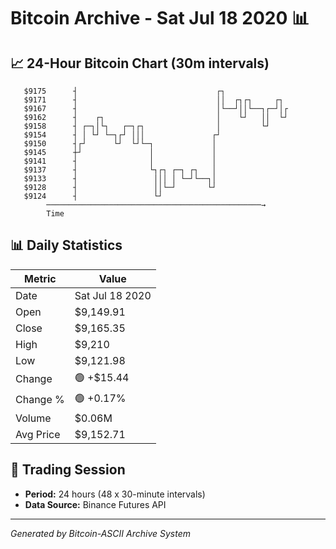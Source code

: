 # Bitcoin Archive - Sat Jul 18 2020 📊

## 📈 24-Hour Bitcoin Chart (30m intervals)

```
   $9175      ┤                               ┌┐               
   $9171      ┤                               ││  ┌┐┌┐     ┌┐  
   $9167      ┤                               │└──┘││└──┐┌─┘│┌ 
   $9162      ┤    ┌┐                         │    └┘   ││  └┘ 
   $9158      ┤ ┌─┐│└┐   ┌─┐┌┐                │         └┘     
   $9154      ┤ │ └┘ └─┐┌┘ │││               ┌┘                
   $9150      ┤┌┘      └┘  └┘└─┐             │                 
   $9145      ┼┘               │             │                 
   $9141      ┤                │             │                 
   $9137      ┤                └┐┌┐ ┌─┐ ┌┐   │                 
   $9133      ┤                 │││ │ └─┘└──┐│                 
   $9128      ┤                 ││└─┘       └┘                 
   $9124      ┤                 └┘                             
        ────────────────────────────────────────────────→
        Time
```

## 📊 Daily Statistics

| Metric | Value |
|--------|-------|
| Date | Sat Jul 18 2020 |
| Open | $9,149.91 |
| Close | $9,165.35 |
| High | $9,210 |
| Low | $9,121.98 |
| Change | 🟢 +$15.44 |
| Change % | 🟢 +0.17% |
| Volume | $0.06M |
| Avg Price | $9,152.71 |

## 📅 Trading Session

- **Period:** 24 hours (48 x 30-minute intervals)
- **Data Source:** Binance Futures API

---
*Generated by Bitcoin-ASCII Archive System*
